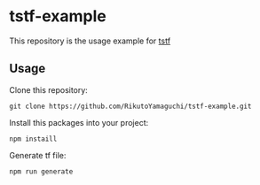 # tstf-example

This repository is the usage example for [tstf](https://github.com/RikutoYamaguchi/tstf)

## Usage

Clone this repository:

```
git clone https://github.com/RikutoYamaguchi/tstf-example.git
```

Install this packages into your project:

```
npm instaill
```

Generate tf file:

```
npm run generate
```

